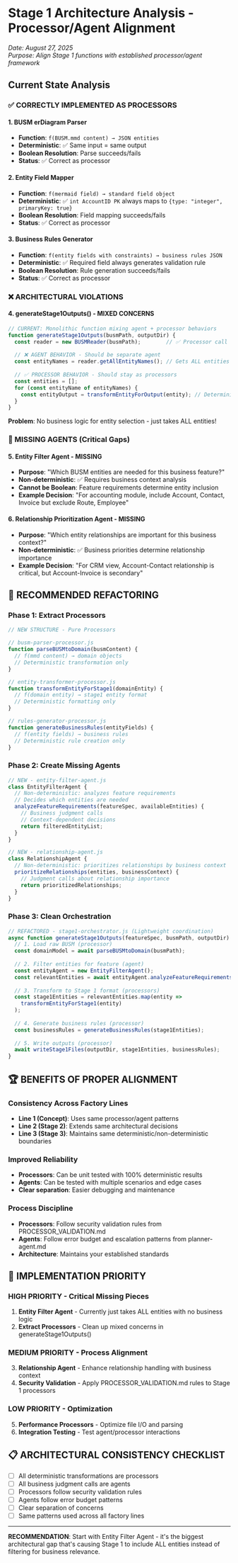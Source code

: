 # Stage 1 Architecture Analysis - Processor/Agent Alignment

*Date: August 27, 2025*  
*Purpose: Align Stage 1 functions with established processor/agent framework*

## Current State Analysis

### ✅ CORRECTLY IMPLEMENTED AS PROCESSORS

#### 1. BUSM erDiagram Parser
- **Function**: `f(BUSM.mmd content) → JSON entities`
- **Deterministic**: ✅ Same input = same output
- **Boolean Resolution**: Parse succeeds/fails
- **Status**: ✅ Correct as processor

#### 2. Entity Field Mapper  
- **Function**: `f(mermaid field) → standard field object`
- **Deterministic**: ✅ `int AccountID PK` always maps to `{type: "integer", primaryKey: true}`
- **Boolean Resolution**: Field mapping succeeds/fails
- **Status**: ✅ Correct as processor

#### 3. Business Rules Generator
- **Function**: `f(entity fields with constraints) → business rules JSON`
- **Deterministic**: ✅ Required field always generates validation rule
- **Boolean Resolution**: Rule generation succeeds/fails
- **Status**: ✅ Correct as processor

### ❌ ARCHITECTURAL VIOLATIONS

#### 4. generateStage1Outputs() - MIXED CONCERNS
```javascript
// CURRENT: Monolithic function mixing agent + processor behaviors
function generateStage1Outputs(busmPath, outputDir) {
  const reader = new BUSMReader(busmPath);        // ✅ Processor call
  
  // ❌ AGENT BEHAVIOR - Should be separate agent
  const entityNames = reader.getAllEntityNames(); // Gets ALL entities - no filtering logic!
  
  // ✅ PROCESSOR BEHAVIOR - Should stay as processors
  const entities = [];
  for (const entityName of entityNames) {
    const entityOutput = transformEntityForOutput(entity); // Deterministic transformation
  }
}
```

**Problem**: No business logic for entity selection - just takes ALL entities!

### 🚨 MISSING AGENTS (Critical Gaps)

#### 5. Entity Filter Agent - **MISSING**
- **Purpose**: "Which BUSM entities are needed for this business feature?"
- **Non-deterministic**: ✅ Requires business context analysis
- **Cannot be Boolean**: Feature requirements determine entity inclusion
- **Example Decision**: "For accounting module, include Account, Contact, Invoice but exclude Route, Employee"

#### 6. Relationship Prioritization Agent - **MISSING** 
- **Purpose**: "Which entity relationships are important for this business context?"
- **Non-deterministic**: ✅ Business priorities determine relationship importance
- **Example Decision**: "For CRM view, Account-Contact relationship is critical, but Account-Invoice is secondary"

## 🎯 RECOMMENDED REFACTORING

### Phase 1: Extract Processors
```javascript
// NEW STRUCTURE - Pure Processors

// busm-parser-processor.js
function parseBUSMtoDomain(busmContent) {
  // f(mmd content) → domain objects
  // Deterministic transformation only
}

// entity-transformer-processor.js  
function transformEntityForStage1(domainEntity) {
  // f(domain entity) → stage1 entity format
  // Deterministic formatting only
}

// rules-generator-processor.js
function generateBusinessRules(entityFields) {
  // f(entity fields) → business rules
  // Deterministic rule creation only
}
```

### Phase 2: Create Missing Agents
```javascript
// NEW - entity-filter-agent.js
class EntityFilterAgent {
  // Non-deterministic: analyzes feature requirements
  // Decides which entities are needed
  analyzeFeatureRequirements(featureSpec, availableEntities) {
    // Business judgment calls
    // Context-dependent decisions
    return filteredEntityList;
  }
}

// NEW - relationship-agent.js  
class RelationshipAgent {
  // Non-deterministic: prioritizes relationships by business context
  prioritizeRelationships(entities, businessContext) {
    // Judgment calls about relationship importance
    return prioritizedRelationships;
  }
}
```

### Phase 3: Clean Orchestration
```javascript
// REFACTORED - stage1-orchestrator.js (Lightweight coordination)
async function generateStage1Outputs(featureSpec, busmPath, outputDir) {
  // 1. Load raw BUSM (processor)
  const domainModel = await parseBUSMtoDomain(busmPath);
  
  // 2. Filter entities for feature (agent)
  const entityAgent = new EntityFilterAgent();
  const relevantEntities = await entityAgent.analyzeFeatureRequirements(featureSpec, domainModel);
  
  // 3. Transform to Stage 1 format (processors)
  const stage1Entities = relevantEntities.map(entity => 
    transformEntityForStage1(entity)
  );
  
  // 4. Generate business rules (processor)
  const businessRules = generateBusinessRules(stage1Entities);
  
  // 5. Write outputs (processor)
  await writeStage1Files(outputDir, stage1Entities, businessRules);
}
```

## 🏆 BENEFITS OF PROPER ALIGNMENT

### Consistency Across Factory Lines
- **Line 1 (Concept)**: Uses same processor/agent patterns
- **Line 2 (Stage 2)**: Extends same architectural decisions
- **Line 3 (Stage 3)**: Maintains same deterministic/non-deterministic boundaries

### Improved Reliability
- **Processors**: Can be unit tested with 100% deterministic results
- **Agents**: Can be tested with multiple scenarios and edge cases
- **Clear separation**: Easier debugging and maintenance

### Process Discipline
- **Processors**: Follow security validation rules from PROCESSOR_VALIDATION.md
- **Agents**: Follow error budget and escalation patterns from planner-agent.md
- **Architecture**: Maintains your established standards

## 🚀 IMPLEMENTATION PRIORITY

### HIGH PRIORITY - Critical Missing Pieces
1. **Entity Filter Agent** - Currently just takes ALL entities with no business logic
2. **Extract Processors** - Clean up mixed concerns in generateStage1Outputs()

### MEDIUM PRIORITY - Process Alignment  
3. **Relationship Agent** - Enhance relationship handling with business context
4. **Security Validation** - Apply PROCESSOR_VALIDATION.md rules to Stage 1 processors

### LOW PRIORITY - Optimization
5. **Performance Processors** - Optimize file I/O and parsing
6. **Integration Testing** - Test agent/processor interactions

## 📋 ARCHITECTURAL CONSISTENCY CHECKLIST

- [ ] All deterministic transformations are processors
- [ ] All business judgment calls are agents  
- [ ] Processors follow security validation rules
- [ ] Agents follow error budget patterns
- [ ] Clear separation of concerns
- [ ] Same patterns used across all factory lines

---

**RECOMMENDATION**: Start with Entity Filter Agent - it's the biggest architectural gap that's causing Stage 1 to include ALL entities instead of filtering for business relevance.